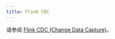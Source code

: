 ```yaml
---
title: Flink CDC
---
```


请参阅 [Flink CDC (Change Data Capture)](/tutorials/migrate/migrating-from-mysql-with-flink-cdc)。